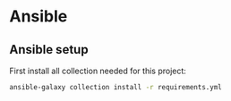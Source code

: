 # Ansible
## Ansible setup

First install all collection needed for this project:

```bash
ansible-galaxy collection install -r requirements.yml
```